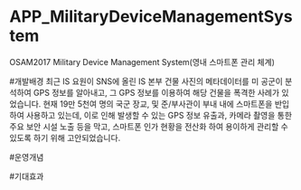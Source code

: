 # APP_MilitaryDeviceManagementSystem
OSAM2017 Military Device Management System(영내 스마트폰 관리 체계)

#개발배경
최근 IS 요원이 SNS에 올린 IS 본부 건물 사진의 메타데이터를 미 공군이 분석하여 GPS 정보를 알아내고, 그 GPS 정보를 이용하여 해당 건물을 폭격한 사례가 있었습니다.
현재 19만 5천여 명의 국군 장교, 및 준/부사관이 부내 내에 스마트폰을 반입하여 사용하고 있는데, 이로 인해 발생할 수 있는 GPS 정보 유출과, 카메라 촬영을 통한 주요 보안 시설 노출 등을 막고, 스마트폰 인가 현황을 전산화 하여 용이하게 관리할 수 있도록 하기 위해 고안되었습니다.
 
#운영개념

#기대효과

